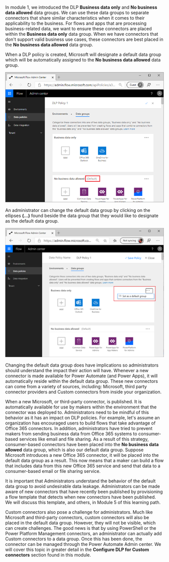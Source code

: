 In module 1, we introduced the DLP **Business data only** and **No
business data allowed** data groups. We can use these data groups to
separate connectors that share similar characteristics when it comes to
their applicability to the business. For flows and apps that are
processing business-related data, we want to ensure these connectors are
placed within the **Business data only** data group. When we have
connectors that don't support valid business use cases, these connectors
are best placed in the **No business data allowed** data group.

When a DLP policy is created, Microsoft will designate a default data
group which will be automatically assigned to the **No business data
allowed** data group.

![default](../media/1-default.png)

An administrator can change the default data group by clicking on the
ellipses **(...)** found beside the data group that they would like to
designate as the default data group.

![new default](../media/2-new-default.png)

Changing the default data group does have implications so administrators
should understand the impact their action will have. Whenever a new
connector is made available for Power Automate (and Power Apps), it will
automatically reside within the default data group. These new connectors
can come from a variety of sources, including: Microsoft, third party
connector providers and Custom connectors from inside your organization.

When a new Microsoft, or third-party connector, is published. It is
automatically available for use by makers within the environment that
the connector was deployed to. Administrators need to be mindful of this
behavior as it has an impact on DLP policies. For example, let's assume
an organization has encouraged users to build flows that take advantage
of Office 365 connectors. In addition, administrators have tried to
prevent makers from sending business data from Office 365 systems to
consumer-based services like email and file sharing. As a result of this
strategy, consumer-based connectors have been placed into the **No
business data allowed** data group, which is also our default data
group. Suppose Microsoft introduces a new Office 365 connector, it will
be placed into the default data group as a result. This now means that a
maker can build a flow that includes data from this new Office 365
service and send that data to a consumer-based email or file sharing
service.

It is important that Administrators understand the behavior of the
default data group to avoid undesirable data leakage. Administrators can
be made aware of new connectors that have recently been published by
provisioning a flow template that detects when new connectors have been
published. We will discuss this template, and others, in Module 5 of
this learning path.

Custom connectors also pose a challenge for administrators. Much like
Microsoft and third-party connectors, custom connectors will also be
placed in the default data group. However, they will not be visible,
which can create challenges. The good news is that by using PowerShell
or the Power Platform Management connectors, an administrator can
actually add Custom connectors to a data group. Once this has been done,
the connector can be managed through the Power Automate Admin center. We
will cover this topic in greater detail in the **Configure DLP for
Custom connectors** section found in this module.